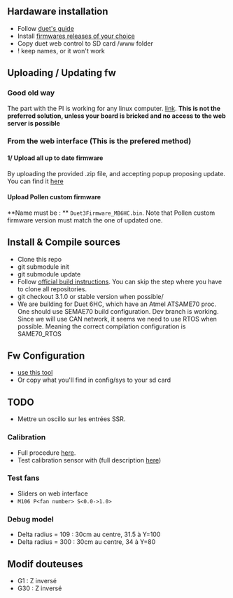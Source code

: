 ## Hardaware installation

- Follow [duet's guide](https://duet3d.dozuki.com/Wiki/Getting_Started_With_Duet_3)
- Install [firmwares releases of your choice](https://github.com/Duet3D/RepRapFirmware/releases/tag/3.1.1)
- Copy duet web control to SD card /www folder
- ! keep names, or it won't work

## Uploading / Updating fw

### Good old way

The part with the PI is working for any linux computer. [link](https://duet3d.dozuki.com/Wiki/Getting_Started_With_Duet_3). **This is not the preferred solution, unless your board is bricked and no access to the web server is possible**

### From the web interface (This is the prefered method)

#### 1/ Upload all up to date firmware

By uploading the provided .zip file, and accepting popup proposing update.
You can find it [here](https://github.com/Duet3D/RepRapFirmware/releases)

#### Upload Pollen custom firmware

**Name must be : ** `Duet3Firmware_MB6HC.bin`.
Note that Pollen custom firmware version must match the one of updated one.


## Install & Compile sources

- Clone this repo
- git submodule init
- git submodule update
- Follow [official build instructions](https://github.com/Duet3D/RepRapFirmware/blob/dev/BuildInstructions.md). You can skip the step where you have to clone all repositories.
- git checkout 3.1.0 or stable version when possible/
- We are building for Duet 6HC, which have an Atmel ATSAME70 proc. One should use SEMAE70 build configuration. Dev branch is working. Since we will use CAN network, it seems we need to use RTOS when possible. Meaning the correct compilation configuration is SAME70_RTOS

## Fw Configuration

- [use this tool](https://configtool.reprapfirmware.org/)
- Or copy what you'll find in config/sys to your sd card

## TODO

- Mettre un oscillo sur les entrées SSR.

### Calibration

- Full procedure [here](https://duet3d.dozuki.com/Wiki/Calibrating_a_delta_printer).
- Test calibration sensor with (full description [here](https://duet3d.dozuki.com/Wiki/Test_and_calibrate_the_Z_probe))




### Test fans

- Sliders on web interface
- `M106 P<fan number> S<0.0->1.0>`


### Debug model

- Delta radius = 109 : 30cm au centre, 31.5 à Y=100
- Delta radius = 300 : 30cm au centre, 34 à Y=80

## Modif douteuses

- G1 : Z inversé
- G30 : Z inversé